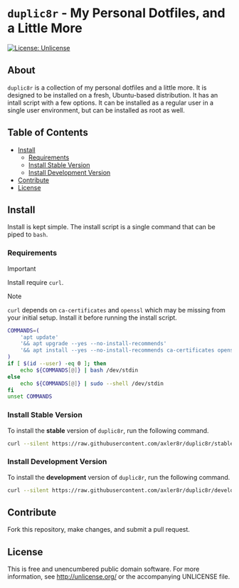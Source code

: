 # `duplic8r` - My Personal Dotfiles, and a Little More
[![License: Unlicense](https://img.shields.io/badge/license-Unlicense-blue.svg)](http://unlicense.org/)


## About
`duplic8r` is a collection of my personal dotfiles and a little more. It is
designed to be installed on a fresh, Ubuntu-based distribution. It has an intall
script with a few options. It can be installed as a regular user in a single
user environment, but can be installed as root as well.


## Table of Contents
+ [Install](#install)
  + [Requirements](#requirements)
  + [Install Stable Version](#install-stable-version)
  + [Install Development Version](#install-development-version)
+ [Contribute](#contribute)
+ [License](#license)


## Install
Install is kept simple. The install script is a single command that can be
piped to `bash`.


### Requirements
> [!IMPORTANT]
> Install require `curl`.

> [!NOTE]
> `curl` depends on `ca-certificates` and `openssl` which may be missing from
> your initial setup. Install it before running the install script.

```bash
COMMANDS=(
    'apt update'
    '&& apt upgrade --yes --no-install-recommends'
    '&& apt install --yes --no-install-recommends ca-certificates openssl curl'
)
if [ $(id --user) -eq 0 ]; then
    echo ${COMMANDS[@]} | bash /dev/stdin
else
    echo ${COMMANDS[@]} | sudo --shell /dev/stdin
fi
unset COMMANDS
```


### Install Stable Version
To install the **stable** version of `duplic8r`, run the following command.

```bash
curl --silent https://raw.githubusercontent.com/axler8r/duplic8r/stable/bin/install | bash /dev/stdin  
```

### Install Development Version
To install the **development** version of `duplic8r`, run the following command.

```bash
curl --silent https://raw.githubusercontent.com/axler8r/duplic8r/development/bin/install | bash /dev/stdin
```


## Contribute
Fork this repository, make changes, and submit a pull request.


## License
This is free and unencumbered public domain software. For more
information, see <http://unlicense.org/> or the accompanying UNLICENSE
file.
